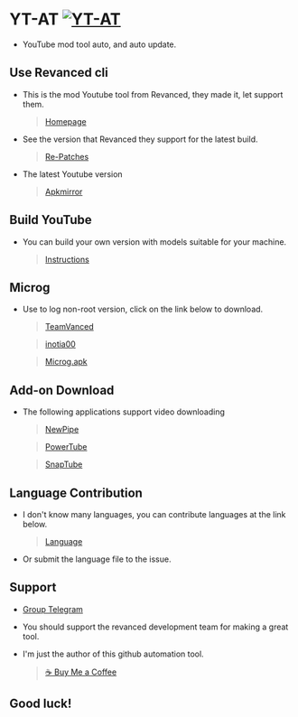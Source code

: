 # YT-AT [![YT-AT](https://github.com/kakathic/YT-AT/actions/workflows/build.yml/badge.svg)](https://github.com/kakathic/YT-AT/actions/workflows/build.yml)

- YouTube mod tool auto, and auto update.

**Use Revanced cli**
---

- This is the mod Youtube tool from Revanced, they made it, let support them.

   > [Homepage](https://github.com/revanced)

- See the version that Revanced they support for the latest build.

   > [Re-Patches](https://github.com/revanced/revanced-patches)

- The latest Youtube version

   > [Apkmirror](https://www.apkmirror.com/apk/google-inc/youtube/)

**Build YouTube**
---

- You can build your own version with models suitable for your machine. 

   > [Instructions](..github/Auto.md)

**Microg**
---

- Use to log non-root version, click on the link below to download.

   > [TeamVanced](https://github.com/TeamVanced/VancedMicroG)

   > [inotia00](https://github.com/inotia00/VancedMicroG)

   > [Microg.apk](https://github.com/kakathic/YT-AT/raw/Vip/.github/Tools/Microg.apk)

**Add-on Download**
---

- The following applications support video downloading

   > [NewPipe](https://newpipe.net)

   > [PowerTube](https://github.com/razar-dev/PowerTube)

   > [SnapTube](https://www.snaptubeapp.com)

**Language Contribution**
---

- I don't know many languages, you can contribute languages ​​at the link below.

   > [Language](./Lang)

- Or submit the language file to the issue.

**Support**
---

- [Group Telegram](https://t.me/toolvn)

- You should support the revanced development team for making a great tool.

- I'm just the author of this github automation tool.

  > [☕ Buy Me a Coffee](http://paypal.me/kakathic)

**Good luck!**
---
